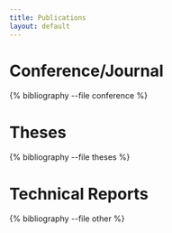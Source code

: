 ```yaml
---
title: Publications
layout: default
---
```

# Conference/Journal
{% bibliography --file conference %}

# Theses
{% bibliography --file theses %}

# Technical Reports
{% bibliography --file other %}
